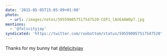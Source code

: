 ```yaml
---
date: '2015-05-05T15:05:09+01:00'
photo:
  - url: /images/notes/595590057517547520-CEP1_lAUEAAWOp7.jpg
mentions:
  - '@felicityjay'
syndicated: 'https://twitter.com/roobottom/status/595590057517547520'
---
```

Thanks for my bunny hat [@felicityjay](https://twitter.com/@felicityjay) 
